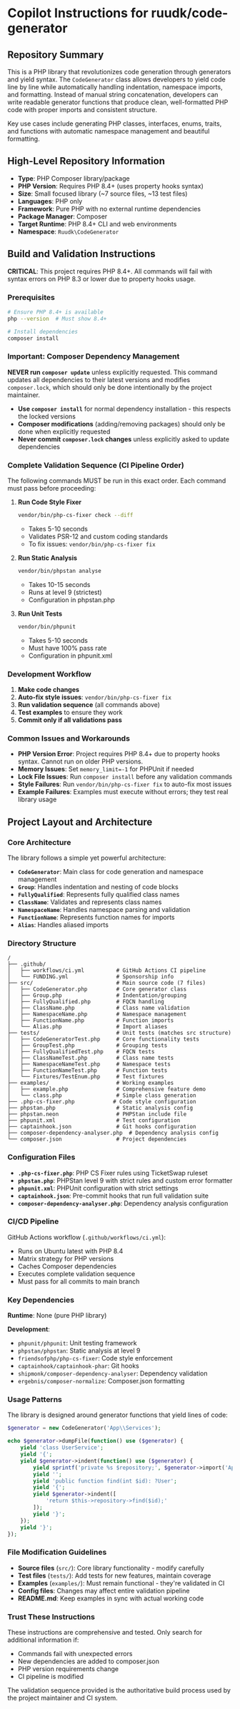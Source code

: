 # Copilot Instructions for ruudk/code-generator

## Repository Summary

This is a PHP library that revolutionizes code generation through generators and yield syntax. The `CodeGenerator` class allows developers to yield code line by line while automatically handling indentation, namespace imports, and formatting. Instead of manual string concatenation, developers can write readable generator functions that produce clean, well-formatted PHP code with proper imports and consistent structure.

Key use cases include generating PHP classes, interfaces, enums, traits, and functions with automatic namespace management and beautiful formatting.

## High-Level Repository Information

- **Type**: PHP Composer library/package 
- **PHP Version**: Requires PHP 8.4+ (uses property hooks syntax)
- **Size**: Small focused library (~7 source files, ~13 test files)
- **Languages**: PHP only
- **Framework**: Pure PHP with no external runtime dependencies
- **Package Manager**: Composer
- **Target Runtime**: PHP 8.4+ CLI and web environments
- **Namespace**: `Ruudk\CodeGenerator`

## Build and Validation Instructions

**CRITICAL**: This project requires PHP 8.4+. All commands will fail with syntax errors on PHP 8.3 or lower due to property hooks usage.

### Prerequisites
```bash
# Ensure PHP 8.4+ is available
php --version  # Must show 8.4+

# Install dependencies
composer install
```

### Important: Composer Dependency Management

**NEVER run `composer update`** unless explicitly requested. This command updates all dependencies to their latest versions and modifies `composer.lock`, which should only be done intentionally by the project maintainer.

- **Use `composer install`** for normal dependency installation - this respects the locked versions
- **Composer modifications** (adding/removing packages) should only be done when explicitly requested
- **Never commit `composer.lock` changes** unless explicitly asked to update dependencies

### Complete Validation Sequence (CI Pipeline Order)

The following commands MUST be run in this exact order. Each command must pass before proceeding:

1. **Run Code Style Fixer**
   ```bash
   vendor/bin/php-cs-fixer check --diff
   ```
   - Takes 5-10 seconds
   - Validates PSR-12 and custom coding standards
   - To fix issues: `vendor/bin/php-cs-fixer fix`

2. **Run Static Analysis**
   ```bash
   vendor/bin/phpstan analyse
   ```
   - Takes 10-15 seconds  
   - Runs at level 9 (strictest)
   - Configuration in phpstan.php

3. **Run Unit Tests**
   ```bash
   vendor/bin/phpunit
   ```
   - Takes 5-10 seconds
   - Must have 100% pass rate
   - Configuration in phpunit.xml

### Development Workflow

1. **Make code changes**
2. **Auto-fix style issues**: `vendor/bin/php-cs-fixer fix`
3. **Run validation sequence** (all commands above)
4. **Test examples** to ensure they work
5. **Commit only if all validations pass**

### Common Issues and Workarounds

- **PHP Version Error**: Project requires PHP 8.4+ due to property hooks syntax. Cannot run on older PHP versions.
- **Memory Issues**: Set `memory_limit=-1` for PHPUnit if needed
- **Lock File Issues**: Run `composer install` before any validation commands
- **Style Failures**: Run `vendor/bin/php-cs-fixer fix` to auto-fix most issues
- **Example Failures**: Examples must execute without errors; they test real library usage

## Project Layout and Architecture

### Core Architecture

The library follows a simple yet powerful architecture:

- **`CodeGenerator`**: Main class for code generation and namespace management
- **`Group`**: Handles indentation and nesting of code blocks  
- **`FullyQualified`**: Represents fully qualified class names
- **`ClassName`**: Validates and represents class names
- **`NamespaceName`**: Handles namespace parsing and validation
- **`FunctionName`**: Represents function names for imports
- **`Alias`**: Handles aliased imports

### Directory Structure

```
/
├── .github/
│   ├── workflows/ci.yml          # GitHub Actions CI pipeline
│   └── FUNDING.yml               # Sponsorship info
├── src/                          # Main source code (7 files)
│   ├── CodeGenerator.php         # Core generator class
│   ├── Group.php                 # Indentation/grouping
│   ├── FullyQualified.php        # FQCN handling  
│   ├── ClassName.php             # Class name validation
│   ├── NamespaceName.php         # Namespace management
│   ├── FunctionName.php          # Function imports
│   └── Alias.php                 # Import aliases
├── tests/                        # Unit tests (matches src structure)
│   ├── CodeGeneratorTest.php     # Core functionality tests
│   ├── GroupTest.php             # Grouping tests
│   ├── FullyQualifiedTest.php    # FQCN tests
│   ├── ClassNameTest.php         # Class name tests  
│   ├── NamespaceNameTest.php     # Namespace tests
│   ├── FunctionNameTest.php      # Function tests
│   └── Fixtures/TestEnum.php     # Test fixtures
├── examples/                     # Working examples
│   ├── example.php               # Comprehensive feature demo
│   └── class.php                 # Simple class generation
├── .php-cs-fixer.php            # Code style configuration
├── phpstan.php                   # Static analysis config  
├── phpstan.neon                  # PHPStan include file
├── phpunit.xml                   # Test configuration
├── captainhook.json              # Git hooks configuration
├── composer-dependency-analyser.php  # Dependency analysis config
└── composer.json                 # Project dependencies
```

### Configuration Files

- **`.php-cs-fixer.php`**: PHP CS Fixer rules using TicketSwap ruleset
- **`phpstan.php`**: PHPStan level 9 with strict rules and custom error formatter
- **`phpunit.xml`**: PHPUnit configuration with strict settings
- **`captainhook.json`**: Pre-commit hooks that run full validation suite
- **`composer-dependency-analyser.php`**: Dependency analysis configuration

### CI/CD Pipeline

GitHub Actions workflow (`.github/workflows/ci.yml`):
- Runs on Ubuntu latest with PHP 8.4
- Matrix strategy for PHP versions  
- Caches Composer dependencies
- Executes complete validation sequence
- Must pass for all commits to main branch

### Key Dependencies

**Runtime**: None (pure PHP library)

**Development**:
- `phpunit/phpunit`: Unit testing framework
- `phpstan/phpstan`: Static analysis at level 9
- `friendsofphp/php-cs-fixer`: Code style enforcement  
- `captainhook/captainhook-phar`: Git hooks
- `shipmonk/composer-dependency-analyser`: Dependency validation
- `ergebnis/composer-normalize`: Composer.json formatting

### Usage Patterns

The library is designed around generator functions that yield lines of code:

```php
$generator = new CodeGenerator('App\\Services');

echo $generator->dumpFile(function() use ($generator) {
    yield 'class UserService';
    yield '{';
    yield $generator->indent(function() use ($generator) {
        yield sprintf('private %s $repository;', $generator->import('App\\Repository\\UserRepository'));
        yield '';
        yield 'public function find(int $id): ?User';
        yield '{';
        yield $generator->indent([
            'return $this->repository->find($id);'
        ]);
        yield '}';
    });
    yield '}';
});
```

### File Modification Guidelines

- **Source files** (`src/`): Core library functionality - modify carefully
- **Test files** (`tests/`): Add tests for new features, maintain coverage
- **Examples** (`examples/`): Must remain functional - they're validated in CI
- **Config files**: Changes may affect entire validation pipeline
- **README.md**: Keep examples in sync with actual working code

### Trust These Instructions

These instructions are comprehensive and tested. Only search for additional information if:
- Commands fail with unexpected errors
- New dependencies are added to composer.json  
- PHP version requirements change
- CI pipeline is modified

The validation sequence provided is the authoritative build process used by the project maintainer and CI system.
